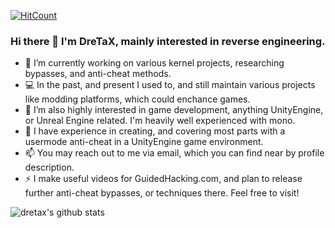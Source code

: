 [![HitCount](http://hits.dwyl.com/dretax/dretax.svg)](http://hits.dwyl.com/dretax/dretax)

### Hi there 👋 I'm **DreTaX**, mainly interested in reverse engineering.

- 🔭 I’m currently working on various kernel projects, researching bypasses, and anti-cheat methods.
- 💻 In the past, and present I used to, and still maintain various projects like modding platforms, which could enchance games.
- 👯 I’m also highly interested in game development, anything UnityEngine, or Unreal Engine related. I'm heavily well experienced with mono.
- 📁 I have experience in creating, and covering most parts with a usermode anti-cheat in a UnityEngine game environment.
- 📫 You may reach out to me via email, which you can find near by profile description.
- ⚡ I make useful videos for GuidedHacking.com, and plan to release further anti-cheat bypasses, or techniques there. Feel free to visit!

![dretax's github stats](https://github-readme-stats.vercel.app/api?username=dretax&show_icons=true&hide_border=true&count_private=true&theme=dark)
